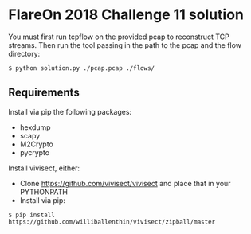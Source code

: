 # FlareOn 2018 Challenge 11 solution

You must first run tcpflow on the provided pcap to reconstruct TCP streams.
Then run the tool passing in the path to the pcap and the flow directory:

```
$ python solution.py ./pcap.pcap ./flows/
```


## Requirements
Install via pip the following packages:
* hexdump
* scapy
* M2Crypto
* pycrypto

Install vivisect, either:
* Clone https://github.com/vivisect/vivisect and place that in your PYTHONPATH
* Install via pip:
```
$ pip install https://github.com/williballenthin/vivisect/zipball/master
```


